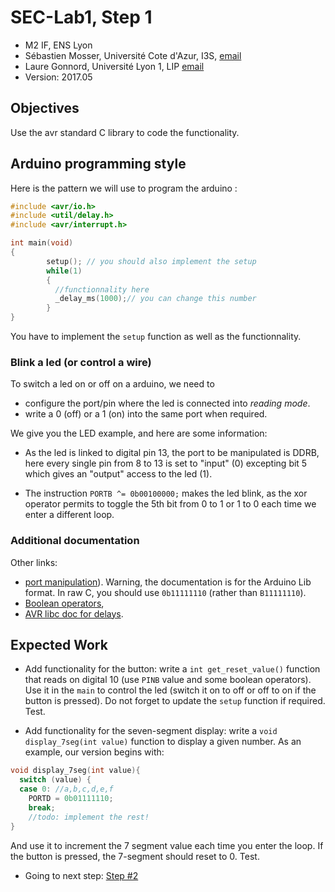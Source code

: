 # SEC-Lab1, Step 1

  * M2 IF, ENS Lyon
  * Sébastien Mosser, Université Cote d'Azur, I3S, [email](mailto:mosser@i3s.unice.fr)
  * Laure Gonnord, Université Lyon 1, LIP [email](mailto:laure.gonnord@ens-lyon.fr)
  * Version: 2017.05

## Objectives

Use the avr standard C library to code the functionality.

## Arduino programming style

Here is the pattern we will use to program the arduino : 

```C
#include <avr/io.h>
#include <util/delay.h>
#include <avr/interrupt.h> 

int main(void)
{
        setup(); // you should also implement the setup
        while(1)
        {
          //functionnality here
          _delay_ms(1000);// you can change this number
        }
}
```

You have to implement the `setup` function as well as the
functionnality.

### Blink a led (or control a wire)

To switch a led on or off on a arduino, we need to
* configure the port/pin where the led is connected into
  _reading mode_. 
* write a 0 (off) or a 1 (on) into the same port when required.

We give you the LED example, and here are some information:
* As the led is linked to digital pin 13, the port to be manipulated
  is DDRB, here every single pin from 8 to 13 is set to "input" (0)
  excepting bit 5 which gives an "output" access to the led (1).

* The instruction `PORTB ^= 0b00100000;` makes the led blink, as the xor
  operator permits to toggle the 5th bit from 0 to 1 or 1 to 0 each
  time we enter a different loop.

### Additional documentation

Other links:
* [port manipulation](https://www.arduino.cc/en/Reference/PortManipulation)). Warning,
the documentation is for the Arduino Lib format. In raw C, you should use 
`0b11111110` (rather than `B11111110`).
* [Boolean operators](http://playground.arduino.cc/Code/BitMath), 
* [AVR libc doc for delays](http://www.nongnu.org/avr-libc/user-manual/group__util__delay.html).



## Expected Work

* Add functionality for the button: write a `int get_reset_value()`
  function that reads on digital 10 (use `PINB` value and some boolean
  operators). Use it in the `main` to control the led (switch it on to
  off or off to on if the button is pressed). Do not forget to update
  the `setup` function if required. Test. 
  
* Add functionality for the seven-segment display: write a `void
display_7seg(int value)` function to display a given number.
As an
  example, our version begins with:
```C
void display_7seg(int value){
  switch (value) {
  case 0: //a,b,c,d,e,f
    PORTD = 0b01111110;
    break;
	//todo: implement the rest!
}
```
And use it to increment the 7 segment value each time you enter the
  loop. If the button is pressed, the 7-segment should reset
  to 0. Test.



  * Going to next step: [Step #2](https://github.com/mosser/sec-labs/blob/master/lab_1/step_2.md)

